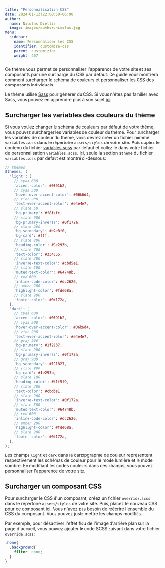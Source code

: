 ```yaml
---
title: "Personnalisation CSS"
date: 2024-01-13T22:00:50+06:00
author:
  name: Nicolas Dietlin
  image: images/author/nicolas.jpg
menu:
  sidebar:
    name: Personnaliser les CSS
    identifier: customize-css
    parent: customizing
    weight: 407
---
```


Ce thème vous permet de personnaliser l'apparence de votre site et ses composants par une surcharge du CSS par defaut. Ce guide vous montrera comment surcharger le schéma de couleurs et personnaliser les CSS des composants individuels.

Le thème utilise [Sass](https://sass-lang.com/) pour générer du CSS. Si vous n'êtes pas familier avec Sass, vous pouvez en apprendre plus à son sujet [ici](https://sass-lang.com/guide).

## Surcharger les variables des couleurs du thème

Si vous voulez changer le schéma de couleurs par défaut de votre thème, vous pouvez surcharger les variables de couleur du thème. Pour surcharger les variables de couleur du thème, vous devrez créer un fichier nommé `variables.scss` dans le répertoire `assets/styles` de votre site. Puis copiez le contenu du fichier [variables.scss](https://github.com/hugo-toha/toha/blob/main/assets/styles/variables.scss) par défaut et collez le dans votre fichier de personnalisation `variables.scss`. Ici, seule la section `$theme` du fichier `variables.scss` par defaut est montré ci-dessous:

```scss
// themes
$themes: (
  'light': (
    // cyan 600
    'accent-color': #0891b2,
    // cyan 500
    'hover-over-accent-color': #06b6d4,
    // zinc 200
    'text-over-accent-color': #e4e4e7,
    // slate 50
    'bg-primary': #f8fafc,
    // slate 900
    'bg-primary-inverse': #0f172a,
    // slate 200
    'bg-secondary': #e2e8f0,
    'bg-card': #fff,
    // slate 800
    'heading-color': #1e293b,
    // slate 700
    'text-color': #334155,
    // slate 300
    'inverse-text-color': #cbd5e1,
    // slate 500
    'muted-text-color': #64748b,
    // red 600
    'inline-code-color': #dc2626,
    // amber 200
    'highlight-color': #fde68a,
    // slate 900
    'footer-color': #0f172a,
  ),
  'dark': (
    // cyan 600
    'accent-color': #0891b2,
    // cyan 500
    'hover-over-accent-color': #06b6d4,
    // zinc 200
    'text-over-accent-color': #e4e4e7,
    // gray-800
    'bg-primary': #1f2937,
    // slate 900
    'bg-primary-inverse': #0f172a,
    // gray 900
    'bg-secondary': #111827,
    // slate 800
    'bg-card': #1e293b,
    // slate 100
    'heading-color': #f1f5f9,
    // slate 300
    'text-color': #cbd5e1,
    // slate 900
    'inverse-text-color': #0f172a,
    // slate 500
    'muted-text-color': #64748b,
    // red 600
    'inline-code-color': #dc2626,
    // amber 200
    'highlight-color': #fde68a,
    // slate 900
    'footer-color': #0f172a,
  ),
);
```

Les champs `light` et `dark` dans la cartopgraphie de couleur représentent respectivement les schémas de couleur pour le mode lumière et le mode sombre. En modifiant les codes couleurs dans ces champs, vous pouvez personnaliser l'apparence de votre site.

## Surcharger un composant CSS

Pour surcharger le CSS d'un composant, créez un fichier `override.scss` dans le répertoire `assets/styles` de votre site. Puis, placez le nouveau CSS pour ce composant ici. Vous n'avez pas besoin de réécrire l'ensemble du CSS du composant. Vous pouvez juste mettre les champs modifiés.

Par exemple, pour désactiver l'effet flou de l'image d'arrière plan sur la page d'accueil, vous pouvez ajouter le code SCSS suivant dans votre fichier `override.scss`:

```scss
.home{
  .background{
    filter: none;
  }
}
```
